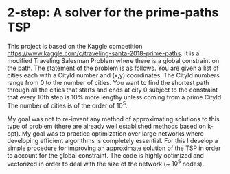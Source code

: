 # 2-step: A solver for the prime-paths TSP

This project is based on the Kaggle competition https://www.kaggle.com/c/traveling-santa-2018-prime-paths.  It is a modified Traveling Salesman Problem where there is a global constraint on the path.  The statement of the problem is as follows.  You are given a list of cities each with a CityId number and (x,y) coordinates.  The CityId numbers range from 0 to the number of cities.   You want to find the shortest path through all the cities that starts and ends at city 0 subject to the constraint that every 10th step is 10% more lengthy unless coming from a prime CityId.  The number of cities is of the order of $10^{5}$.  

My goal was not to re-invent any method of approximating solutions to this type of problem (there are already well established methods based on k-opt).   My goal was to practice optimization over large networks where developing efficient algorithms is completely essential.  For this I develop a simple procedure for improving an approximate solution of the TSP in order to account for the global constraint.  The code is highly optimized and vectorized in order to deal with the size of the network (~ $10^{5}$ nodes).  